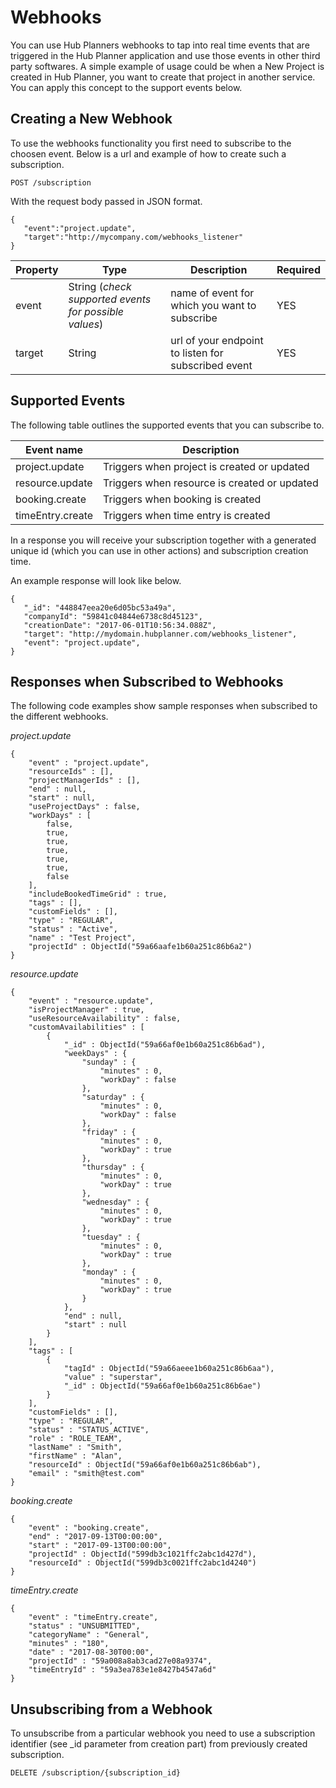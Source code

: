 # Webhooks
You can use Hub Planners webhooks to tap into real time events that are triggered in the Hub Planner application and use those events in other third party softwares. A simple example of usage could be when a New Project is created in Hub Planner, you want to create that project in another service. You can apply this concept to the support events below. 

## Creating a New Webhook

To use the webhooks functionality you first need to subscribe to the choosen event. Below is a url and example of how to create such a subscription.

```
POST /subscription
```
With the request body passed in JSON format.

```
{
   "event":"project.update",
   "target":"http://mycompany.com/webhooks_listener"
}
```

Property | Type | Description | Required
--- | --- | --- | ---
event | String (*check supported events for possible values*) | name of event for which you want to subscribe | YES
target | String | url of your endpoint to listen for subscribed event | YES


## Supported Events
The following table outlines the supported events that you can subscribe to. 

Event name | Description
--- | ---
project.update | Triggers when project is created or updated
resource.update | Triggers when resource is created or updated
booking.create | Triggers when booking is created 
timeEntry.create | Triggers when time entry is created 

In a response you will receive your subscription together with a generated unique id (which you can use in other actions) and subscription creation time. 

An example response will look like below.

```
{
   "_id": "448847eea20e6d05bc53a49a",
   "companyId": "59841c04844e6738c8d45123",
   "creationDate": "2017-06-01T10:56:34.088Z",
   "target": "http://mydomain.hubplanner.com/webhooks_listener",
   "event": "project.update",
}
```

## Responses when Subscribed to Webhooks
The following code examples show sample responses when subscribed to the different webhooks. 

*project.update*

```
{
    "event" : "project.update",
    "resourceIds" : [],
    "projectManagerIds" : [],
    "end" : null,
    "start" : null,
    "useProjectDays" : false,
    "workDays" : [ 
        false, 
        true, 
        true, 
        true, 
        true, 
        true, 
        false
    ],
    "includeBookedTimeGrid" : true,
    "tags" : [],
    "customFields" : [],
    "type" : "REGULAR",
    "status" : "Active",
    "name" : "Test Project",
    "projectId" : ObjectId("59a66aafe1b60a251c86b6a2")
}
```
*resource.update*

```
{
	"event" : "resource.update",
	"isProjectManager" : true,
	"useResourceAvailability" : false,
	"customAvailabilities" : [ 
		{
			"_id" : ObjectId("59a66af0e1b60a251c86b6ad"),
			"weekDays" : {
				"sunday" : {
					"minutes" : 0,
					"workDay" : false
				},
				"saturday" : {
					"minutes" : 0,
					"workDay" : false
				},
				"friday" : {
					"minutes" : 0,
					"workDay" : true
				},
				"thursday" : {
					"minutes" : 0,
					"workDay" : true
				},
				"wednesday" : {
					"minutes" : 0,
					"workDay" : true
				},
				"tuesday" : {
					"minutes" : 0,
					"workDay" : true
				},
				"monday" : {
					"minutes" : 0,
					"workDay" : true
				}
			},
			"end" : null,
			"start" : null
		}
	],
	"tags" : [ 
		{
			"tagId" : ObjectId("59a66aeee1b60a251c86b6aa"),
			"value" : "superstar",
			"_id" : ObjectId("59a66af0e1b60a251c86b6ae")
		}
	],
	"customFields" : [],
	"type" : "REGULAR",
	"status" : "STATUS_ACTIVE",
	"role" : "ROLE_TEAM",
	"lastName" : "Smith",
	"firstName" : "Alan",
	"resourceId" : ObjectId("59a66af0e1b60a251c86b6ab"),
	"email" : "smith@test.com"
}
```

*booking.create*

```
{
    "event" : "booking.create",
    "end" : "2017-09-13T00:00:00",
    "start" : "2017-09-13T00:00:00",
    "projectId" : ObjectId("599db3c1021ffc2abc1d427d"),
    "resourceId" : ObjectId("599db3c0021ffc2abc1d4240")
}
```

*timeEntry.create*

```
{
    "event" : "timeEntry.create",
    "status" : "UNSUBMITTED",
    "categoryName" : "General",
    "minutes" : "180",
    "date" : "2017-08-30T00:00",
    "projectId" : "59a008a8ab3cad27e08a9374",
    "timeEntryId" : "59a3ea783e1e8427b4547a6d"
}
```

## Unsubscribing from a Webhook

To unsubscribe from a particular webhook you need to use a subscription identifier (see _id parameter from creation part) from previously created subscription.

```
DELETE /subscription/{subscription_id}
```

